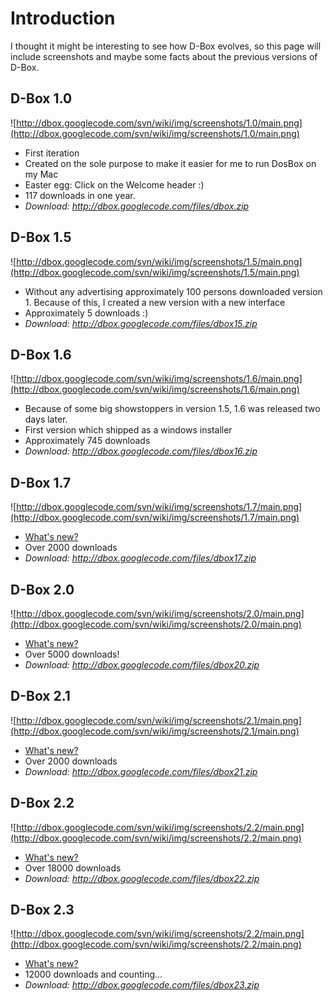 # Introduction #

I thought it might be interesting to see how D-Box evolves, so this page will include screenshots and maybe some facts about the previous versions of D-Box.


## D-Box 1.0 ##

![http://dbox.googlecode.com/svn/wiki/img/screenshots/1.0/main.png](http://dbox.googlecode.com/svn/wiki/img/screenshots/1.0/main.png)

  * First iteration
  * Created on the sole purpose to make it easier for me to run DosBox on my Mac
  * Easter egg: Click on the Welcome header :)
  * 117 downloads in one year.
  * _Download: http://dbox.googlecode.com/files/dbox.zip_

## D-Box 1.5 ##

![http://dbox.googlecode.com/svn/wiki/img/screenshots/1.5/main.png](http://dbox.googlecode.com/svn/wiki/img/screenshots/1.5/main.png)

  * Without any advertising approximately 100 persons downloaded version 1. Because of this, I created a new version with a new interface
  * Approximately 5 downloads :)
  * _Download: http://dbox.googlecode.com/files/dbox15.zip_

## D-Box 1.6 ##

![http://dbox.googlecode.com/svn/wiki/img/screenshots/1.6/main.png](http://dbox.googlecode.com/svn/wiki/img/screenshots/1.6/main.png)

  * Because of some big showstoppers in version 1.5, 1.6 was released two days later.
  * First version which shipped as a windows installer
  * Approximately 745 downloads
  * _Download: http://dbox.googlecode.com/files/dbox16.zip_

## D-Box 1.7 ##

![http://dbox.googlecode.com/svn/wiki/img/screenshots/1.7/main.png](http://dbox.googlecode.com/svn/wiki/img/screenshots/1.7/main.png)

  * [What's new?](http://code.google.com/p/dbox/wiki/whatsnew17)
  * Over 2000 downloads
  * _Download: http://dbox.googlecode.com/files/dbox17.zip_


## D-Box 2.0 ##

![http://dbox.googlecode.com/svn/wiki/img/screenshots/2.0/main.png](http://dbox.googlecode.com/svn/wiki/img/screenshots/2.0/main.png)

  * [What's new?](http://code.google.com/p/dbox/wiki/whatsnew20)
  * Over 5000 downloads!
  * _Download: http://dbox.googlecode.com/files/dbox20.zip_

## D-Box 2.1 ##

![http://dbox.googlecode.com/svn/wiki/img/screenshots/2.1/main.png](http://dbox.googlecode.com/svn/wiki/img/screenshots/2.1/main.png)

  * [What's new?](http://code.google.com/p/dbox/wiki/whatsnew21)
  * Over 2000 downloads
  * _Download: http://dbox.googlecode.com/files/dbox21.zip_

## D-Box 2.2 ##

![http://dbox.googlecode.com/svn/wiki/img/screenshots/2.2/main.png](http://dbox.googlecode.com/svn/wiki/img/screenshots/2.2/main.png)

  * [What's new?](http://code.google.com/p/dbox/wiki/whatsnew22)
  * Over 18000 downloads
  * _Download: http://dbox.googlecode.com/files/dbox22.zip_

## D-Box 2.3 ##

![http://dbox.googlecode.com/svn/wiki/img/screenshots/2.2/main.png](http://dbox.googlecode.com/svn/wiki/img/screenshots/2.2/main.png)

  * [What's new?](http://code.google.com/p/dbox/wiki/whatsnew23)
  * 12000 downloads and counting...
  * _Download: http://dbox.googlecode.com/files/dbox23.zip_